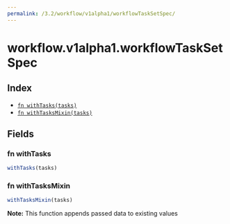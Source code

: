 ```yaml
---
permalink: /3.2/workflow/v1alpha1/workflowTaskSetSpec/
---
```


# workflow.v1alpha1.workflowTaskSetSpec



## Index

* [`fn withTasks(tasks)`](#fn-withtasks)
* [`fn withTasksMixin(tasks)`](#fn-withtasksmixin)

## Fields

### fn withTasks

```ts
withTasks(tasks)
```



### fn withTasksMixin

```ts
withTasksMixin(tasks)
```



**Note:** This function appends passed data to existing values